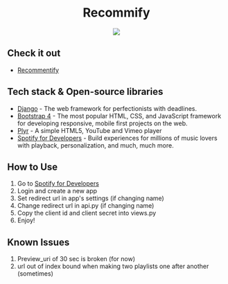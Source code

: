 <h1 align="center">Recommify</h1>

<p align="center">
<img src="https://github.com/AndroShivam/Recommendify/blob/main/screenshots/recommendify.gif"/>
</p>

## Check it out
- [Recommentify](https://recommentify.herokuapp.com) 

## Tech stack & Open-source libraries
- [Django](https://www.djangoproject.com/) - The web framework for perfectionists with deadlines.
- [Bootstrap 4](https://github.com/twbs/bootstrap) - The most popular HTML, CSS, and JavaScript framework for developing responsive, mobile first projects on the web.
- [Plyr](https://github.com/sampotts/plyr) - A simple HTML5, YouTube and Vimeo player
- [Spotify for Developers](https://developer.spotify.com/) - Build experiences for millions of music lovers with playback, personalization, and much, much more.

## How to Use
1. Go to [Spotify for Developers](https://developer.spotify.com/dashboard)
2. Login and create a new app
3. Set redirect url in app's settings (if changing name)
4. Change redirect url in api.py (if changing name)
5. Copy the client id and client secret into views.py
6. Enjoy!

## Known Issues
1. Preview_uri of 30 sec is broken (for now)
2. url out of index bound when making two playlists one after another (sometimes)
